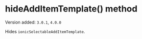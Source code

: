 # hideAddItemTemplate() method

Version added: `3.0.1`, `4.0.0`

Hides `ionicSelectableAddItemTemplate`.
